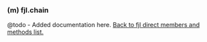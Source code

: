 ### (m) fjl.chain
@todo - Added documentation here.
[Back to fjl direct members and methods list.](#members-and-methods)
